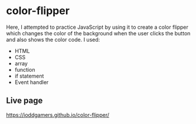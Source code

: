 # color-flipper

Here, I attempted to practice JavaScript by using it to create a color flipper which changes the color of the background when the user clicks the button and also shows the color code. I used:
- HTML
- CSS
- array
- function
- if statement
- Event handler


## Live page
https://ioddgamers.github.io/color-flipper/
